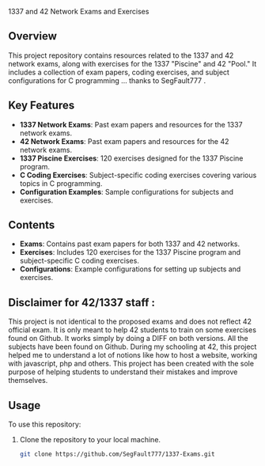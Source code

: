 1337 and 42 Network Exams and Exercises

## Overview
This project repository contains resources related to the 1337 and 42 network exams, along with exercises for the 1337 "Piscine" and 42 "Pool." It includes a collection of exam papers, coding exercises, and subject configurations for C programming ... thanks to SegFault777 .

## Key Features
- **1337 Network Exams**: Past exam papers and resources for the 1337 network exams.
- **42 Network Exams**: Past exam papers and resources for the 42 network exams.
- **1337 Piscine Exercises**: 120 exercises designed for the 1337 Piscine program.
- **C Coding Exercises**: Subject-specific coding exercises covering various topics in C programming.
- **Configuration Examples**: Sample configurations for subjects and exercises.

## Contents
- **Exams**: Contains past exam papers for both 1337 and 42 networks.
- **Exercises**: Includes 120 exercises for the 1337 Piscine program and subject-specific C coding exercises.
- **Configurations**: Example configurations for setting up subjects and exercises.

## Disclaimer for 42/1337 staff :
This project is not identical to the proposed exams and does not reflect 42 official exam. It is only meant to help 42 students to train on some exercises found on Github. It works simply by doing a DIFF on both versions. All the subjects have been found on Github. During my schooling at 42, this project helped me to understand a lot of notions like how to host a website, working with javascript, php and others. This project has been created with the sole purpose of helping students to understand their mistakes and improve themselves.

## Usage
To use this repository:
1. Clone the repository to your local machine.
   ```bash
   git clone https://github.com/SegFault777/1337-Exams.git
